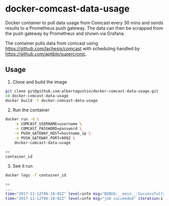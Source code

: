 # docker-comcast-data-usage

Docker container to pull data usage from Comcast every 30 mins and sends results to a Prometheus push gateway.  The data can then be scrapped from the push gateway by Prometheus and shown via Grafana.

The container pulls data from comcast using https://github.com/lachesis/comcast with scheduling handled by  https://github.com/aptible/supercronic.


## Usage

1. Clone and build the image
```bash
git clone git@github.com:albertagustin/docker-comcast-data-usage.git
cd docker-comcast-data-usage
docker build -t docker-comcast-data-usage
```

2. Run the container
```bash
docker run -d \
    -e COMCAST_USERNAME=username \
    -e COMCAST_PASSWORD=password \
    -e PUSH_GATEWAY_HOST=hostname_ip \
    -e PUSH_GATEWAY_PORT=9092 \
    docker-comcast-data-usage

>>
container_id
```

3. See it run
```bash
docker logs -f container_id

>>
...
time="2017-11-12T06:10:02Z" level=info msg="DEBUG:__main__:Successfully sent value: 391.0GB to push-gateway" channel=stderr iteration=19 job.command="python3 /scripts/comcast.py" job.position=0job.schedule="* * * * *"
time="2017-11-12T06:10:02Z" level=info msg="job succeeded" iteration=1 job.command="python3 /scripts/comcast.py" job.position=0 job.schedule="0,30 * * * *"
```